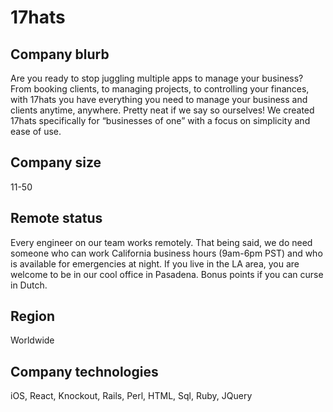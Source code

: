 # 17hats

## Company blurb

Are you ready to stop juggling multiple apps to manage your business? From booking clients, to managing projects, to controlling your finances, with 17hats you have everything you need to manage your business and clients anytime, anywhere. Pretty neat if we say so ourselves! We created 17hats specifically for “businesses of one” with a focus on simplicity and ease of use.

## Company size

11-50

## Remote status

Every engineer on our team works remotely. That being said, we do need someone who can work California business hours (9am-6pm PST) and who is available for emergencies at night. If you live in the LA area, you are welcome to be in our cool office in Pasadena. Bonus points if you can curse in Dutch.

## Region

Worldwide

## Company technologies

iOS, React, Knockout, Rails, Perl, HTML, Sql, Ruby, JQuery

